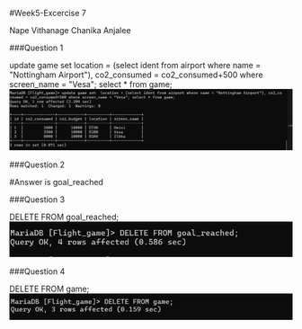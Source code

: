 #Week5-Excercise 7

Nape Vithanage Chanika Anjalee

###Question 1 

update game set  location = (select ident from airport where name = "Nottingham Airport"), co2_consumed = co2_consumed+500 where screen_name = "Vesa"; select * from game;
![Q1-Ex7.png](Q1-Ex7.png)

###Question 2

#Answer is goal_reached


###Question 3

DELETE FROM goal_reached;
![Q3-Ex7.png](Q3-Ex7.png)

###Question 4

DELETE FROM game;
![Q4-Ex7.png](Q4-Ex7.png)




